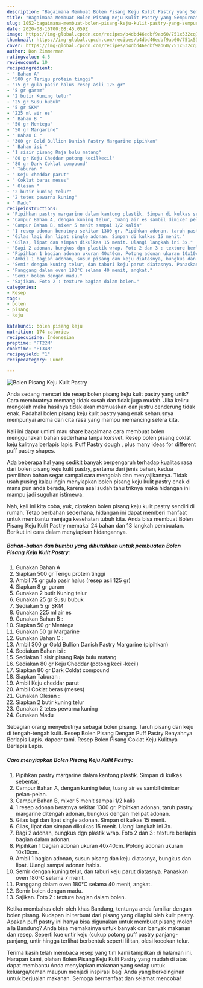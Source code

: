 ```yaml
---
description: "Bagaimana Membuat Bolen Pisang Keju Kulit Pastry yang Sempurna"
title: "Bagaimana Membuat Bolen Pisang Keju Kulit Pastry yang Sempurna"
slug: 1052-bagaimana-membuat-bolen-pisang-keju-kulit-pastry-yang-sempurna
date: 2020-08-16T00:08:45.059Z
image: https://img-global.cpcdn.com/recipes/b4dbd46edbf9ab60/751x532cq70/bolen-pisang-keju-kulit-pastry-foto-resep-utama.jpg
thumbnail: https://img-global.cpcdn.com/recipes/b4dbd46edbf9ab60/751x532cq70/bolen-pisang-keju-kulit-pastry-foto-resep-utama.jpg
cover: https://img-global.cpcdn.com/recipes/b4dbd46edbf9ab60/751x532cq70/bolen-pisang-keju-kulit-pastry-foto-resep-utama.jpg
author: Don Zimmerman
ratingvalue: 4.5
reviewcount: 10
recipeingredient:
- " Bahan A"
- "500 gr Terigu protein tinggi"
- "75 gr gula pasir halus resep asli 125 gr"
- "8 gr garam"
- "2 butir Kuning telur"
- "25 gr Susu bubuk"
- "5 gr SKM"
- "225 ml air es"
- " Bahan B "
- "50 gr Mentega"
- "50 gr Margarine"
- " Bahan C "
- "300 gr Gold Bullion Danish Pastry Margarine pipihkan"
- " Bahan isi "
- "1 sisir pisang Raja bulu matang"
- "80 gr Keju Cheddar potong kecilkecil"
- "80 gr Dark Coklat compound"
- " Taburan "
- " Keju cheddar parut"
- " Coklat beras meses"
- " Olesan "
- "2 butir kuning telur"
- "2 tetes pewarna kuning"
- " Madu"
recipeinstructions:
- "Pipihkan pastry margarine dalam kantong plastik. Simpan di kulkas sebentar."
- "Campur Bahan A, dengan kuning telur, tuang air es sambil dimixer pelan-pelan."
- "Campur Bahan B, mixer 5 menit sampai 1/2 kalis"
- "1 resep adonan beratnya sekitar 1300 gr. Pipihkan adonan, taruh pastry margarine ditengah adonan, bungkus dengan melipat adonan."
- "Gilas lagi dan lipat single adonan. Simpan di kulkas 15 menit."
- "Gilas, lipat dan simpan dikulkas 15 menit. Ulangi langkah ini 3x."
- "Bagi 2 adonan, bungkus dgn plastik wrap. Foto 2 dan 3 : texture berlapis bagian dalam adonan."
- "Pipihkan 1 bagian adonan ukuran 40x40cm. Potong adonan ukuran 10x10cm."
- "Ambil 1 bagian adonan, susun pisang dan keju diatasnya, bungkus dan lipat. Ulangi sampai adonan habis."
- "Semir dengan kuning telur, dan taburi keju parut diatasnya. Panaskan oven 180°C selama 7 menit."
- "Panggang dalam oven 180°C selama 40 menit, angkat."
- "Semir bolen dengan madu."
- "Sajikan. Foto 2 : texture bagian dalam bolen."
categories:
- Resep
tags:
- bolen
- pisang
- keju

katakunci: bolen pisang keju 
nutrition: 174 calories
recipecuisine: Indonesian
preptime: "PT22M"
cooktime: "PT34M"
recipeyield: "1"
recipecategory: Lunch

---
```



![Bolen Pisang Keju Kulit Pastry](https://img-global.cpcdn.com/recipes/b4dbd46edbf9ab60/751x532cq70/bolen-pisang-keju-kulit-pastry-foto-resep-utama.jpg)

Anda sedang mencari ide resep bolen pisang keju kulit pastry yang unik? Cara membuatnya memang tidak susah dan tidak juga mudah. Jika keliru mengolah maka hasilnya tidak akan memuaskan dan justru cenderung tidak enak. Padahal bolen pisang keju kulit pastry yang enak seharusnya mempunyai aroma dan cita rasa yang mampu memancing selera kita.

Kali ini dapur umimi mau share bagaimana cara membuat bolen menggunakan bahan sederhana tanpa korsvet. Resep bolen pisang coklat keju kulitnya berlapis lapis. Puff Pastry dough , plus many ideas for different puff pastry shapes.

Ada beberapa hal yang sedikit banyak berpengaruh terhadap kualitas rasa dari bolen pisang keju kulit pastry, pertama dari jenis bahan, kedua pemilihan bahan segar sampai cara mengolah dan menyajikannya. Tidak usah pusing kalau ingin menyiapkan bolen pisang keju kulit pastry enak di mana pun anda berada, karena asal sudah tahu triknya maka hidangan ini mampu jadi suguhan istimewa.


Nah, kali ini kita coba, yuk, ciptakan bolen pisang keju kulit pastry sendiri di rumah. Tetap berbahan sederhana, hidangan ini dapat memberi manfaat untuk membantu menjaga kesehatan tubuh kita. Anda bisa membuat Bolen Pisang Keju Kulit Pastry memakai 24 bahan dan 13 langkah pembuatan. Berikut ini cara dalam menyiapkan hidangannya.

<!--inarticleads1-->

##### Bahan-bahan dan bumbu yang dibutuhkan untuk pembuatan Bolen Pisang Keju Kulit Pastry:

1. Gunakan  Bahan A
1. Siapkan 500 gr Terigu protein tinggi
1. Ambil 75 gr gula pasir halus (resep asli 125 gr)
1. Siapkan 8 gr garam
1. Gunakan 2 butir Kuning telur
1. Gunakan 25 gr Susu bubuk
1. Sediakan 5 gr SKM
1. Gunakan 225 ml air es
1. Gunakan  Bahan B :
1. Siapkan 50 gr Mentega
1. Gunakan 50 gr Margarine
1. Gunakan  Bahan C :
1. Ambil 300 gr Gold Bullion Danish Pastry Margarine (pipihkan)
1. Sediakan  Bahan isi :
1. Sediakan 1 sisir pisang Raja bulu matang
1. Sediakan 80 gr Keju Cheddar (potong kecil-kecil)
1. Siapkan 80 gr Dark Coklat compound
1. Siapkan  Taburan :
1. Ambil  Keju cheddar parut
1. Ambil  Coklat beras (meses)
1. Gunakan  Olesan :
1. Siapkan 2 butir kuning telur
1. Gunakan 2 tetes pewarna kuning
1. Gunakan  Madu


Sebagian orang menyebutnya sebagai bolen pisang. Taruh pisang dan keju di tengah-tengah kulit. Resep Bolen Pisang Dengan Puff Pastry Renyahnya Berlapis Lapis. dapoer tami. Resep Bolen Pisang Coklat Keju Kulitnya Berlapis Lapis. 

<!--inarticleads2-->

##### Cara menyiapkan Bolen Pisang Keju Kulit Pastry:

1. Pipihkan pastry margarine dalam kantong plastik. Simpan di kulkas sebentar.
1. Campur Bahan A, dengan kuning telur, tuang air es sambil dimixer pelan-pelan.
1. Campur Bahan B, mixer 5 menit sampai 1/2 kalis
1. 1 resep adonan beratnya sekitar 1300 gr. Pipihkan adonan, taruh pastry margarine ditengah adonan, bungkus dengan melipat adonan.
1. Gilas lagi dan lipat single adonan. Simpan di kulkas 15 menit.
1. Gilas, lipat dan simpan dikulkas 15 menit. Ulangi langkah ini 3x.
1. Bagi 2 adonan, bungkus dgn plastik wrap. Foto 2 dan 3 : texture berlapis bagian dalam adonan.
1. Pipihkan 1 bagian adonan ukuran 40x40cm. Potong adonan ukuran 10x10cm.
1. Ambil 1 bagian adonan, susun pisang dan keju diatasnya, bungkus dan lipat. Ulangi sampai adonan habis.
1. Semir dengan kuning telur, dan taburi keju parut diatasnya. Panaskan oven 180°C selama 7 menit.
1. Panggang dalam oven 180°C selama 40 menit, angkat.
1. Semir bolen dengan madu.
1. Sajikan. Foto 2 : texture bagian dalam bolen.


Ketika membahas oleh-oleh khas Bandung, tentunya anda familiar dengan bolen pisang. Kudapan ini terbuat dari pisang yang dilapisi oleh kulit pastry. Apakah puff pastry ini hanya bisa digunakan untuk membuat pisang molen a la Bandung? Anda bisa memakainya untuk banyak dan banyak makanan dan resep. Seperti kue untir keju (cukup potong puff pastry panjang-panjang, untir hingga terlihat berbentuk seperti lilitan, olesi kocokan telur. 

Terima kasih telah membaca resep yang tim kami tampilkan di halaman ini. Harapan kami, olahan Bolen Pisang Keju Kulit Pastry yang mudah di atas dapat membantu Anda menyiapkan makanan yang sedap untuk keluarga/teman maupun menjadi inspirasi bagi Anda yang berkeinginan untuk berjualan makanan. Semoga bermanfaat dan selamat mencoba!
